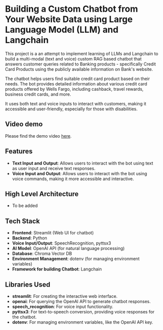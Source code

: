 # Building a Custom Chatbot from Your Website Data using Large Language Model (LLM) and Langchain

This project is a an attempt to implement learning of LLMs and Langchain to build a multi-modal (text and voice) custom RAG based chatbot that answers customer queries related to Banking products - specifically Credit Card Products using the publicly available information on Bank's website. 

The chatbot helps users find suitable credit card product based on their needs. The bot provides detailed information about various credit card products offered by Wells Fargo, including cashback, travel rewards, business credit cards, and more. 

It uses both text and voice inputs to interact with customers, making it accessible and user-friendly, especially for those with disabilities. 


## Video demo
Please find the demo video [here](!C:\Users\Admin\Desktop\langchain-multimodal-chatbot-for-website-data\chatbotdemo_1.mp4).


## Features

- **Text Input and Output**: Allows users to interact with the bot using text as user input and receive text responses.
- **Voice Input and Output**: Allows users to interact with the bot using voice commands, making it more accessible and interactive.


## High Level Architecture
- To be added

## Tech Stack
- **Frontend**: Streamlit (Web UI for chatbot)
- **Backend**: Python
- **Voice Input/Output**: SpeechRecognition, pyttsx3
- **AI Model**: OpenAI API (for natural language processing)
- **Database**: Chroma Vector DB
- **Environment Management**: dotenv (for managing environment variables)
- **Framework for building Chatbot**: Langchain


## Libraries Used

- **streamlit**: For creating the interactive web interface.
- **openai**: For querying the OpenAI API to generate chatbot responses.
- **speech_recognition**: For voice input functionality.
- **pyttsx3**: For text-to-speech conversion, providing voice responses for the chatbot.
- **dotenv**: For managing environment variables, like the OpenAI API key.

